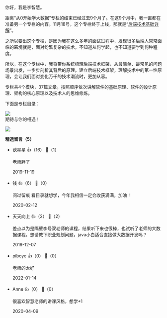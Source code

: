 你好，我是李智慧。

距离“从0开始学大数据”专栏的结束已经过去9个月了。在这9个月中，我一直都在准备另一个专栏的内容。11月18号，这个专栏终于上线，那就是“[后端技术基础详解](https://time.geekbang.org/column/intro/254?utm_term=zeusE44XI&utm_source=geektime&utm_medium=dashuju)”。

之所以要出这个专栏，是因为我在这么多年的面试过程中，发现很多后端人常常面临的窘境就是，面对纷繁复杂的技术，不知道从何学起，也不知道要学到何种程度。

所以，在这个专栏中，我将带你系统梳理后端技术框架，从最简单、最常见的问题场景出发，一步步剖析其背后的原理。建立后端技术框架，理解技术中的第一性原理，会让我们面对变化万千的技术潮流时，更加从容。

专栏共4个模块，37篇文章。按照顺序依次讲解软件的基础原理、软件的设计原理、架构的核心原理以及技术人的思维修炼。

下面是专栏目录：

![](https://static001.geekbang.org/resource/image/0e/90/0e4c7f1b5acafa8bf8ed829fda702f90.jpg?wh=750%2A3951)  
期待与你的相遇！

[![](https://static001.geekbang.org/resource/image/d2/b6/d2194c139130946737870ef207a75ab6.jpg?wh=1080%2A360)](https://time.geekbang.org/column/intro/254?utm_term=zeusE44XI&utm_source=geektime&utm_medium=dashuju)
<div><strong>精选留言（5）</strong></div><ul>
<li><span>欧星星</span> 👍（16） 💬（1）<p>老师胖了</p>2019-11-19</li><br/><li><span>钱</span> 👍（6） 💬（0）<p>阅过留痕
看目录就想学，今年我相信一定会收获满满，加油！</p>2020-02-12</li><br/><li><span>天天向上</span> 👍（2） 💬（2）<p>差点以为是隔壁李号双老师的课程，结果听下来也很棒，也试听了老师的大数据课程。想请教下职业规划问题，java小白适合直接做大数据开发吗？</p>2019-12-07</li><br/><li><span>piboye</span> 👍（0） 💬（0）<p>老师的太好</p>2022-01-14</li><br/><li><span>Anne</span> 👍（0） 💬（0）<p>很喜欢智慧老师的讲课风格，想学+1</p>2020-04-09</li><br/>
</ul>